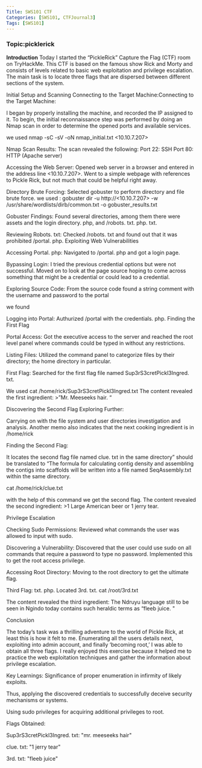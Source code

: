 ```yaml
---
Title: SWS101 CTF 
Categories: [SWS101, CTFJournal3]
Tags: [SWS101]
---
```


### Topic:picklerick

**Introduction**
Today I started the “PickleRick” Capture the Flag (CTF) room on TryHackMe. This CTF is based on the famous show Rick and Morty and consists of levels related to basic web exploitation and privilege escalation. The main task is to locate three flags that are dispersed between different sections of the system.

Initial Setup and Scanning
Connecting to the Target Machine:Connecting to the Target Machine:

I began by properly installing the machine, and recorded the IP assigned to it.
To begin, the initial reconnaissance step was performed by doing an Nmap scan in order to determine the opened ports and available services.

we used 
nmap -sC -sV -oN nmap_initial.txt <10.10.7.207>

Nmap Scan Results:
The scan revealed the following:
Port 22: SSH
Port 80: HTTP (Apache server)

Accessing the Web Server:
Opened web server in a browser and entered in the address line <10.10.7.207>.
Went to a simple webpage with references to Pickle Rick, but not much that could be helpful right away.

Directory Brute Forcing:
Selected gobuster to perform directory and file brute force.
we used : 
gobuster dir -u http://<10.10.7.207> -w /usr/share/wordlists/dirb/common.txt -o gobuster_results.txt

Gobuster Findings:
Found several directories, among them there were assets and the login directory. php, and /robots. txt. php. txt.

Reviewing Robots. txt:
Checked /robots. txt and found out that it was prohibited /portal. php.
Exploiting Web Vulnerabilities

Accessing Portal. php:
Navigated to /portal. php and got a login page.

Bypassing Login:
I tried the previous credential options but were not successful.
Moved on to look at the page source hoping to come across something that might be a credential or could lead to a credential.

Exploring Source Code:
From the source code found a string comment with the username and password to the portal

we found 
<!-- Username: R1ckRul3s Password: WubbaLubbaDubDub -->


Logging into Portal:
Authurized /portal with the credentials. php.
Finding the First Flag

Portal Access:
Got the executive access to the server and reached the root level panel where commands could be typed in without any restrictions.

Listing Files:
Utilized the command panel to categorize files by their directory; the home directory in particular.

First Flag:
Searched for the first flag file named Sup3rS3cretPickl3Ingred. txt.

We used 
cat /home/rick/Sup3rS3cretPickl3Ingred.txt
The content revealed the first ingredient: >”Mr. Meeseeks hair. “

Discovering the Second Flag
Exploring Further:

Carrying on with the file system and user directories investigation and analysis.
Another memo also indicates that the next cooking ingredient is in /home/rick

Finding the Second Flag:

It locates the second flag file named clue. txt in the same directory” should be translated to “The formula for calculating contig density and assembling the contigs into scaffolds will be written into a file named SeqAssembly.txt within the same directory.

cat /home/rick/clue.txt

with the help of this command  we get the second flag.
The content revealed the second ingredient: >1 Large American beer or 1 jerry tear.

Privilege Escalation

Checking Sudo Permissions:
Reviewed what commands the user was allowed to input with sudo.

Discovering a Vulnerability:
Discovered that the user could use sudo on all commands that require a password to type no password.
Implemented this to get the root access privilege.

Accessing Root Directory:
Moving to the root directory to get the ultimate flag.

Third Flag:
txt. php. Located 3rd. txt.
cat /root/3rd.txt

The content revealed the third ingredient: The Ndruyu language still to be seen in Ngindo today contains such heraldic terms as “fleeb juice. "

Conclusion

The today’s task was a thrilling adventure to the world of Pickle Rick, at least this is how it felt to me. Enumerating all the users details next, exploiting into admin account, and finally ‘becoming root,’ I was able to obtain all three flags. I really enjoyed this exercise because it helped me to practice the web exploitation techniques and gather the information about privilege escalation.

Key Learnings:
Significance of proper enumeration in infirmity of likely exploits.

Thus, applying the discovered credentials to successfully deceive security mechanisms or systems.

Using sudo privileges for acquiring additional privileges to root.



Flags Obtained:

Sup3rS3cretPickl3Ingred. txt: "mr. meeseeks hair"

clue. txt: "1 jerry tear"

3rd. txt: "fleeb juice"
